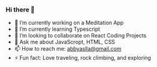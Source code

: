 ### Hi there 👋



- 🔭 I’m currently working on a Meditation App
- 🌱 I’m currently learning Typescript
- 👯 I’m looking to collaborate on React Coding Projects
- 💬 Ask me about JavaScropt, HTML, CSS
- 📫 How to reach me: abbyaslla@gmail.com 
- ⚡ Fun fact: Love traveling, rock climbing, and exploring

